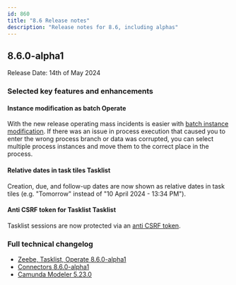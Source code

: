 ```yaml
---
id: 860
title: "8.6 Release notes"
description: "Release notes for 8.6, including alphas"
---
```


## 8.6.0-alpha1

Release Date: 14th of May 2024

### Selected key features and enhancements

#### Instance modification as batch <span class="badge badge--beginner">Operate</span>

<!-- Link to main page in https://github.com/camunda/camunda-docs/pull/3747 -->

With the new release operating mass incidents is easier with [batch instance modification](/components/operate/userguide/process-instance-batch-modification.md). If there was an issue in process execution that caused you to enter the wrong process branch or data was corrupted, you can select multiple process instances and move them to the correct place in the process.

#### Relative dates in task tiles <span class="badge badge--beginner">Tasklist</span>

<!-- No docs available -->

Creation, due, and follow-up dates are now shown as relative dates in task tiles (e.g. "Tomorrow" instead of "10 April 2024 - 13:34 PM").

#### Anti CSRF token for Tasklist <span class="badge badge--beginner">Tasklist</span>

<!-- https://github.com/camunda/camunda-docs/pull/3672 -->

Tasklist sessions are now protected via an [anti CSRF token](/self-managed/tasklist-deployment/tasklist-configuration.md#cross-site-request-forgery-protection).

### Full technical changelog

- [Zeebe, Tasklist, Operate 8.6.0-alpha1](https://github.com/camunda/zeebe/releases/tag/8.6.0-alpha1)
- [Connectors 8.6.0-alpha1](https://github.com/camunda/connectors/releases/tag/8.6.0-alpha1)
- [Camunda Modeler 5.23.0](https://github.com/camunda/camunda-modeler/blob/develop/CHANGELOG.md#5230)
